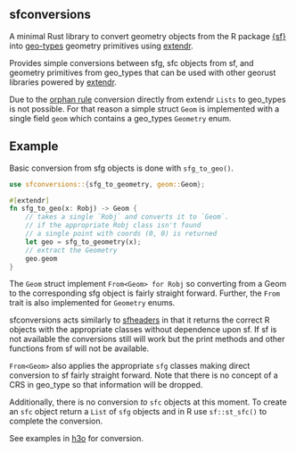 ## sfconversions

A minimal Rust library to convert geometry objects from the R package [{sf}](https://r-spatial.github.io/sf/) into [geo-types](https://docs.rs/geo-types/latest/geo_types/) geometry primitives using [extendr](https://extendr.github.io/extendr/extendr_api/).

Provides simple conversions between sfg, sfc objects from sf, and geometry primitives from geo_types that can be used with other georust libraries powered by [extendr](https://extendr.github.io/extendr/extendr_api/).

Due to the [orphan rule](https://github.com/Ixrec/rust-orphan-rules) conversion directly from extendr `Lists` to geo_types is not possible. For that reason a simple struct `Geom` is implemented with a single field `geom` which contains a geo_types `Geometry` enum. 

## Example
 
Basic conversion from sfg objects is done with `sfg_to_geo()`.

```rust
use sfconversions::{sfg_to_geometry, geom::Geom};

#[extendr]
fn sfg_to_geo(x: Robj) -> Geom {
    // takes a single `Robj` and converts it to `Geom`.
    // if the appropriate Robj class isn't found
    // a single point with coords (0, 0) is returned
    let geo = sfg_to_geometry(x);
    // extract the Geometry
    geo.geom
}
```

The `Geom` struct implement `From<Geom> for Robj` so converting from a Geom to the corresponding sfg object is fairly straight forward. Further, the `From` trait is also implemented for `Geometry` enums. 

sfconversions acts similarly to [sfheaders](https://github.com/dcooley/sfheaders) in that it returns the correct R objects with the appropriate classes without dependence upon sf. If sf is not available the conversions still will work but the print methods and other functions from sf will not be available. 

`From<Geom>` also applies the appropriate `sfg` classes making direct conversion to sf fairly straight forward. Note that there is no concept of a CRS in geo_type so that information will be dropped. 

Additionally, there is no conversion _to_ `sfc` objects at this moment. To create an `sfc` object return a `List` of `sfg` objects and in R use
`sf::st_sfc()` to complete the conversion. 

See examples in [h3o](https://github.com/JosiahParry/h3o/blob/e50144c57e1f6b997b0784bab12b9c9d4627c630/R/h3-constructors.R#L87) for conversion. 





